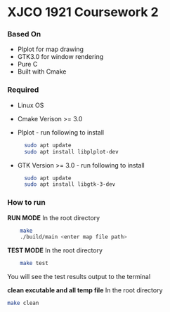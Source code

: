 # XJCO 1921 Coursework 2

### Based On
- Plplot for map drawing
- GTK3.0 for window rendering
- Pure C
- Built with Cmake

### Required
- Linux OS
- Cmake Verison >= 3.0
- Plplot - run following to install
  ```bash
    sudo apt update
    sudo apt install libplplot-dev
  ```

- GTK Version >= 3.0 - run following to install
  ```bash
    sudo apt update
    sudo apt install libgtk-3-dev
  ```

### How to run
**RUN MODE**
In the root directory
```bash
    make
    ./build/main <enter map file path>
```

**TEST MODE**
In the root directory
```bash
    make test
```
You will see the test results output to the terminal

**clean excutable and all temp file**
In the root directory
```bash
make clean
```
